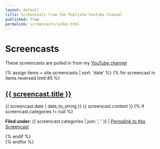 ```yaml
---
layout: default
title: Screencasts from the Publisha YouTube Channel
published: true
permalink: screencasts/index.html
---
```


<h1>Screencasts</h1>

<p>These screencasts are pulled in from my <a href="https://www.youtube.com/channel/UCk1bhTLPDzbqm-tEMBYId1w">YouTube channel</a></p>

<!-- <a href="https://itunes.apple.com/gb/podcast/publisha-digital-publishing-hub/id1355521737?mt=2" title="subscribe at Apple"><img style="width:180px;" src="/images/publishapodcasts.jpg"></a>
<p>You can also subscribe with Apple Podcasts by clicking this image</p> -->
<div class="posts">
{% assign items = site.screencasts | sort: 'date' %}
  {% for screencast in items reversed limit:45 %}
  <div class="post">
  <a class="video" title="{{ screencast.title }}" href="https://www.youtube.com/embed/{{ screencast.YouTube }}?autoplay=1;rel=0&amp;showinfo=0"><i title="Show this screencast" class="fa fa-youtube-play fa-3x" aria-hidden="true"></i></a>
  <h2><a href="{{ site.baseurl }}{{ screencast.url }}">{{ screencast.title }}</a></h2>
  <span class="post-date">{{ screencast.date | date_to_string }}</span>
  {{ screencast.content }}
  {% if screencast.categories != null %}
  <p><b>Filed under:</b> {{ screencast.categories | join: ', ' }} | <a href="{{ site.baseurl }}{{ screencast.url }}">Permalink to this Screencast</a></p>
  {% endif %}
  </div>
  {% endfor %}
</div>
